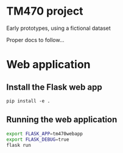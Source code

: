 # TM470 project

Early prototypes, using a fictional dataset

Proper docs to follow...


# Web application

## Install the Flask web app

`pip install -e .`

## Running the web application
```bash
export FLASK_APP=tm470webapp
export FLASK_DEBUG=true
flask run
```
